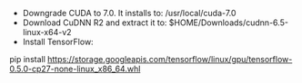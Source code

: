 - Downgrade CUDA to 7.0. It installs to: /usr/local/cuda-7.0
- Download CuDNN R2 and extract it to: $HOME/Downloads/cudnn-6.5-linux-x64-v2
- Install TensorFlow:

pip install https://storage.googleapis.com/tensorflow/linux/gpu/tensorflow-0.5.0-cp27-none-linux_x86_64.whl

